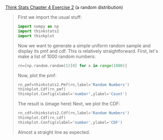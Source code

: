 [Think Stats Chapter 4 Exercise 2](http://greenteapress.com/thinkstats2/html/thinkstats2005.html#toc41) (a random distribution)

> First we import the usual stuff:
> ```python
> import numpy as np
> import thinkstats2
> import thinkplot
> ```
> Now we want to generate a simple uniform random sample and display its pmf and cdf.  This is relatively straightforward.  First, let's make a list of 1000 random numbers:
> ```python
> rn=[np.random.random(1)[0] for x in range(1000)]
> ```
> Now, plot the pmf:
> ```python
> rn_pmf=thinkstats2.Pmf(rn,label='Random Numbers')
>thinkplot.Cdf(rn_pmf)
>thinkplot.Config(xlabel='number',ylabel='Count')
>```
>The result is
>(image here)
> Next, we plot the CDF:
> ```python
> rn_cdf=thinkstats2.Cdf(rn,label='Random Numbers')
>thinkplot.Cdf(rn_cdf)
>thinkplot.Config(xlabel='number',ylabel='CDF')
> ```
> Almost a straight line as expected.

